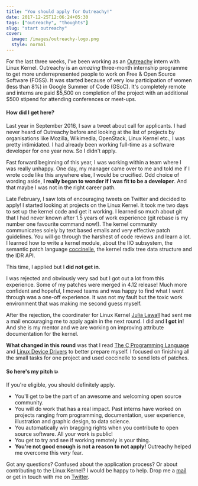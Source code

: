 ```yaml
---
title: "You should apply for Outreachy!"
date: 2017-12-25T12:06:24+05:30
tags: ["outreachy", "thoughts"]
slug: "start outreachy"
cover:
  image: /images/outreachy-logo.png
  style: normal
---
```


For the last three weeks, I've been working as an
[Outreachy](http://outreachy.org/) intern with Linux Kernel. Outreachy is an
_amazing_ three-month internship programme to get more underrepresented people to
work on Free & Open Source Software (FOSS). It was started because of very low
participation of women (less than 8%) in Google Summer of Code (GSoC). It's
completely remote and interns are paid $5,500 on completion of the project with
an additional $500 stipend for attending conferences or meet-ups.

#### How did I get here?

Last year in September 2016, I saw a tweet about call for applicants. I had
never heard of Outreachy before and looking at the list of projects by
organisations like Mozilla, Wikimedia, OpenStack, Linux Kernel etc., I was
pretty intimidated. I had already been working full-time as a software developer
for one year now. So I didn't apply.

Fast forward beginning of this year, I was working within a team where I was
really unhappy. One day, my manager came over to me and told me if I wrote code
like this anywhere else, I would be crucified. Odd choice of wording aside, **I
really began to wonder if I was fit to be a developer**. And that maybe I was not
in the right career path.

Late February, I saw lots of encouraging tweets on Twitter and decided to apply!
I started looking at projects on the Linux Kernel. It took me two days to set up
the kernel code and get it working. I learned so much about git that I had never
known after 1.5 years of work experience (git rebase is my number one favourite
command now!). The kernel community communicates solely by text based emails and
very effective patch guidelines. You will go through the harshest of code
reviews and learn a lot. I learned how to write a kernel module, about the IIO
subsystem, the semantic patch language [coccinelle](http://coccinelle.lip6.fr/),
the kernel radix tree data structure and the IDR API.

This time, I applied but I **did not get in**.

I was rejected and obviously very sad but I got out a lot from this experience.
Some of my patches were merged in 4.12 release! Much more confident and hopeful,
I moved teams and was happy to find what I went through was a one-off
experience. It was not my fault but the toxic work environment that was making
me second guess myself.

After the rejection, the coordinater for Linux Kernel [Julia
Lawall](https://pages.lip6.fr/Julia.Lawall/) had sent me a mail encouraging me
to apply again in the next round. I did and **I got in**! And she is my mentor and
we are working on improving attribute documentation for the kernel.

**What changed in this round** was that I read [The C Programming
Language](https://en.wikipedia.org/wiki/The_C_Programming_Language) and [Linux
Device Drivers](https://lwn.net/Kernel/LDD3/) to better prepare myself. I
focused on finishing all the small tasks for one project and used coccinelle to send lots of patches.

#### So here's my pitch 💥

If you're eligible, you should definitely apply.

* You'll get to be the part of an awesome and welcoming open source community.
* You will do work that has a real impact. Past interns have worked on projects
  ranging from programming, documentation, user experience, illustration and
  graphic design, to data science.
* You automatically win bragging rights when you contribute to open source
  software. All your work is public!
* You get to try and see if working remotely is your thing.
* **You're not good enough is not a reason to not apply!** Outreachy helped me
  overcome this _very_ fear.

Got any questions? Confused about the application process? Or about contributing
to the Linux Kernel? I would be happy to help. Drop me a
[mail](mailto:aishpant@gmail.com) or get in touch with me on
[Twitter](https://twitter.com/aishpant).
